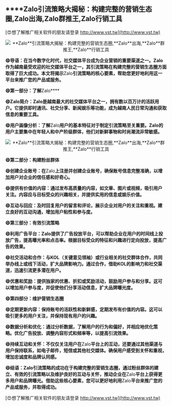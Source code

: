 ## ****Zalo**引流策略大揭秘：构建完整的营销生态圈,**Zalo**出海,**Zalo**群推王,**Zalo**行销工具**

[😍想了解推广相关软件的朋友请登录 http://www.vst.tw](http://www.vst.tw)

 <center><img src="https://vst.tw/MP4/tuiguang/png/6.png" alt="**Zalo**引流策略大揭秘：构建完整的营销生态圈,**Zalo**出海,**Zalo**群推王,**Zalo**行销工具"></center>

**😄导语：在当今数字化时代，社交媒体平台成为企业营销的重要渠道之一。**Zalo**作为越南最受欢迎的社交媒体平台之一，其引流策略在构建完整的营销生态圈方面取得了巨大成功。本文将揭示**Zalo**引流策略的核心要素，帮助您更好地利用这一平台来推广您的产品或服务。**

**😄第一部分：了解**Zalo****

**😄**Zalo**简介：**Zalo**是越南最大的社交媒体平台之一，拥有数以百万计的活跃用户。它提供即时通讯、社交分享、新闻娱乐等功能，成为越南人民日常沟通和获取信息的重要工具。**

**😄用户画像分析：了解**Zalo**用户的基本特征对于制定引流策略至关重要。**Zalo**的用户主要集中在年轻人和中产阶级群体，他们对新鲜事物和时尚潮流非常敏感。**

 <center><img src="https://vst.tw/MP4/tuiguang/png/8.png" alt="**Zalo**引流策略大揭秘：构建完整的营销生态圈,**Zalo**出海,**Zalo**群推王,**Zalo**行销工具"></center>

**😄第二部分：构建粉丝群体**

**😄创建企业账号：在**Zalo**上注册并创建企业账号，确保账号信息完整准确，以增加用户对企业的信任感和好奇心。**

**😄提供有价值的内容：通过发布高质量的内容，如文章、图片或视频，吸引用户关注。内容应与目标受众的兴趣相关，并提供实用的信息或娱乐价值。**

**😄互动与回应：及时回复用户的留言和评论，展示企业对用户的关注和重视。建立良好的互动沟通，增加用户粘性和参与度。**

**😄第三部分：有效引流策略**

**😄利用广告平台：**Zalo**提供了广告投放平台，可以帮助企业在用户的时间线上投放广告，提高曝光率和点击率。根据目标受众的特征和兴趣进行定向投放，提高广告的效果。**

**😄社交活动和合作：与KOL（关键意见领袖）或行业相关的社交群体合作，共同举办线上或线下活动，扩大品牌影响力。通过合作，借助KOL的影响力和社交渠道，迅速引流更多潜在用户。**

**😄优惠和奖励：提供独家的优惠、折扣或奖励活动，鼓励用户参与和分享。这可以增加用户参与度，并促使他们分享活动信息，扩大品牌曝光度。**

**😄第四部分：维护营销生态圈**

**😄定期更新内容：保持账号的活跃性和新鲜感，定期发布有价值的内容。这可以吸引更多的用户关注，并保持现有用户的兴趣。**

**😄数据分析和优化：通过分析数据，了解用户的行为和偏好，并相应地优化策略。优化广告投放、调整内容形式和频率等，以提高引流效果。**

**😄持续互动和关怀：不仅仅关注用户在**Zalo**平台上的互动，还要通过其他渠道与用户保持联系，如电子邮件，短信或其他社交媒体。确保用户感受到关怀和重视，增加忠诚度和品牌认同感。**

**😄结语：**Zalo**引流策略的成功在于构建完整的营销生态圈，通过粉丝群体的建立、有效的引流策略以及维护良好的互动与关怀，推动企业在**Zalo**平台上获得更多用户和品牌曝光。借助这些核心要素，您可以更好地利用**Zalo**平台来推广您的产品或服务，并取得成功。**

[😍想了解推广相关软件的朋友请登录 http://www.vst.tw](http://www.vst.tw)



